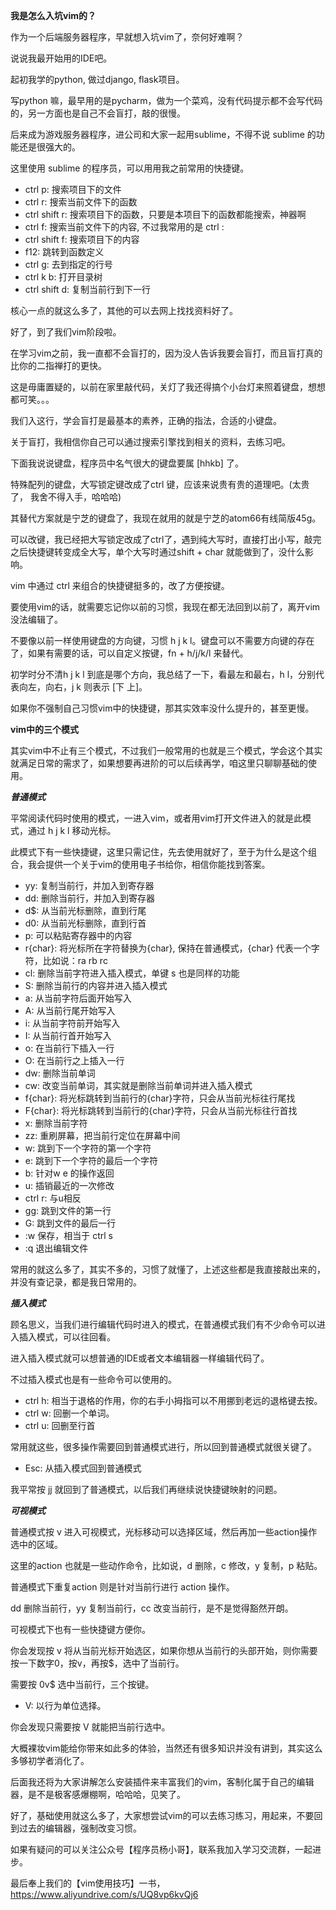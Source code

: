 
**我是怎么入坑vim的？**

作为一个后端服务器程序，早就想入坑vim了，奈何好难啊？

说说我最开始用的IDE吧。

起初我学的python, 做过django, flask项目。

写python 嘛，最早用的是pycharm，做为一个菜鸡，没有代码提示都不会写代码的，另一方面也是自己不会盲打，敲的很慢。

后来成为游戏服务器程序，进公司和大家一起用sublime，不得不说 sublime 的功能还是很强大的。

这里使用 sublime 的程序员，可以用用我之前常用的快捷键。

- ctrl p: 搜索项目下的文件
- ctrl r: 搜索当前文件下的函数
- ctrl shift r: 搜索项目下的函数，只要是本项目下的函数都能搜索，神器啊
- ctrl f: 搜索当前文件下的内容, 不过我常用的是 ctrl :
- ctrl shift f: 搜索项目下的内容
- f12: 跳转到函数定义
- ctrl g: 去到指定的行号
- ctrl k b: 打开目录树
- ctrl shift d: 复制当前行到下一行

核心一点的就这么多了，其他的可以去网上找找资料好了。

好了，到了我们vim阶段啦。

在学习vim之前，我一直都不会盲打的，因为没人告诉我要会盲打，而且盲打真的比你的二指禅打的更快。

这是毋庸置疑的，以前在家里敲代码，关灯了我还得搞个小台灯来照着键盘，想想都可笑。。。

我们入这行，学会盲打是最基本的素养，正确的指法，合适的小键盘。

关于盲打，我相信你自己可以通过搜索引擎找到相关的资料，去练习吧。

下面我说说键盘，程序员中名气很大的键盘要属 [hhkb] 了。

特殊配列的键盘，大写锁定键改成了ctrl 键，应该来说贵有贵的道理吧。(太贵了， 我舍不得入手，哈哈哈)

其替代方案就是宁芝的键盘了，我现在就用的就是宁芝的atom66有线简版45g。

可以改键，我已经把大写锁定改成了ctrl了，遇到纯大写时，直接打出小写，敲完之后快捷键转变成全大写，单个大写时通过shift + char 就能做到了，没什么影响。

vim 中通过 ctrl 来组合的快捷键挺多的，改了方便按键。

要使用vim的话，就需要忘记你以前的习惯，我现在都无法回到以前了，离开vim没法编辑了。

不要像以前一样使用键盘的方向键，习惯 h j k l。键盘可以不需要方向键的存在了，如果有需要的话，可以自定义按键，fn + h/j/k/l 来替代。

初学时分不清h j k l 到底是哪个方向，我总结了一下，看最左和最右，h l，分别代表向左，向右，j k 则表示 [下 上]。

如果你不强制自己习惯vim中的快捷键，那其实效率没什么提升的，甚至更慢。

**vim中的三个模式**

其实vim中不止有三个模式，不过我们一般常用的也就是三个模式，学会这个其实就满足日常的需求了，如果想要再进阶的可以后续再学，咱这里只聊聊基础的使用。

***普通模式***

平常阅读代码时使用的模式，一进入vim，或者用vim打开文件进入的就是此模式，通过 h j k l 移动光标。

此模式下有一些快捷键，这里只需记住，先去使用就好了，至于为什么是这个组合，我会提供一个关于vim的使用电子书给你，相信你能找到答案。

- yy: 复制当前行，并加入到寄存器
- dd: 删除当前行，并加入到寄存器
- d$: 从当前光标删除，直到行尾
- d0: 从当前光标删除，直到行首
- p: 可以粘贴寄存器中的内容
- r{char}: 将光标所在字符替换为{char}, 保持在普通模式，{char} 代表一个字符，比如说：ra rb rc
- cl: 删除当前字符进入插入模式，单键 s 也是同样的功能
- S: 删除当前行的内容并进入插入模式
- a: 从当前字符后面开始写入
- A: 从当前行尾开始写入
- i: 从当前字符前开始写入
- I: 从当前行首开始写入
- o: 在当前行下插入一行
- O: 在当前行之上插入一行
- dw: 删除当前单词
- cw: 改变当前单词，其实就是删除当前单词并进入插入模式
- f{char}: 将光标跳转到当前行的{char}字符，只会从当前光标往行尾找
- F{char}: 将光标跳转到当前行的{char}字符，只会从当前光标往行首找
- x: 删除当前字符
- zz: 重刷屏幕，把当前行定位在屏幕中间
- w: 跳到下一个字符的第一个字符
- e: 跳到下一个字符的最后一个字符
- b: 针对w e 的操作返回
- u: 插销最近的一次修改
- ctrl r: 与u相反
- gg: 跳到文件的第一行
- G: 跳到文件的最后一行
- :w 保存，相当于 ctrl s
- :q 退出编辑文件

常用的就这么多了，其实不多的，习惯了就懂了，上述这些都是我直接敲出来的，并没有查记录，都是我日常用的。

***插入模式***

顾名思义，当我们进行编辑代码时进入的模式，在普通模式我们有不少命令可以进入插入模式，可以往回看。

进入插入模式就可以想普通的IDE或者文本编辑器一样编辑代码了。

不过插入模式也是有一些命令可以使用的。

- ctrl h: 相当于退格的作用，你的右手小拇指可以不用挪到老远的退格键去按。
- ctrl w: 回删一个单词。
- ctrl u: 回删至行首

常用就这些，很多操作需要回到普通模式进行，所以回到普通模式就很关键了。

- Esc: 从插入模式回到普通模式

我平常按 jj 就回到了普通模式，以后我们再继续说快捷键映射的问题。

***可视模式***

普通模式按 v 进入可视模式，光标移动可以选择区域，然后再加一些action操作选中的区域。

这里的action 也就是一些动作命令，比如说，d 删除，c 修改，y 复制，p 粘贴。

普通模式下重复action 则是针对当前行进行 action 操作。

dd 删除当前行，yy 复制当前行，cc 改变当前行，是不是觉得豁然开朗。

可视模式下也有一些快捷键方便你。

你会发现按 v 将从当前光标开始选区，如果你想从当前行的头部开始，则你需要按一下数字0，按v，再按$，选中了当前行。

需要按 0v$ 选中当前行，三个按键。

- V: 以行为单位选择。

你会发现只需要按 V 就能把当前行选中。

大概裸妆vim能给你带来如此多的体验，当然还有很多知识并没有讲到，其实这么多够初学者消化了。

后面我还将为大家讲解怎么安装插件来丰富我们的vim，客制化属于自己的编辑器，是不是极客感爆棚啊，哈哈哈，见笑了。

好了，基础使用就这么多了，大家想尝试vim的可以去练习练习，用起来，不要回到过去的编辑器，强制改变习惯。

如果有疑问的可以关注公众号【程序员杨小哥】，联系我加入学习交流群，一起进步。

最后奉上我们的【vim使用技巧】一书，https://www.aliyundrive.com/s/UQ8vp6kvQj6
